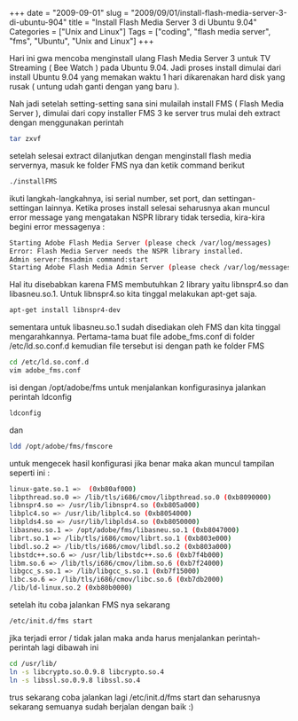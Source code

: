 +++
date = "2009-09-01"
slug = "2009/09/01/install-flash-media-server-3-di-ubuntu-904"
title = "Install Flash Media Server 3 di Ubuntu 9.04"
Categories = ["Unix and Linux"]
Tags = ["coding", "flash media server", "fms", "Ubuntu", "Unix and Linux"]
+++

Hari ini gwa mencoba menginstall ulang Flash Media Server 3 untuk TV Streaming ( Bee Watch ) pada Ubuntu 9.04. Jadi proses install dimulai dari install Ubuntu 9.04 yang memakan waktu 1 hari dikarenakan hard disk yang rusak ( untung udah ganti dengan yang baru ).

Nah jadi setelah setting-setting sana sini mulailah install FMS ( Flash Media Server ), dimulai dari copy installer FMS 3 ke server trus mulai deh extract dengan menggunakan perintah

``` bash
tar zxvf 
```

setelah selesai extract dilanjutkan dengan menginstall flash media servernya, masuk ke folder FMS nya dan ketik command berikut

``` bash
./installFMS
```

ikuti langkah-langkahnya, isi serial number, set port, dan settingan-settingan lainnya. Ketika proses install selesai seharusnya akan muncul error message yang mengatakan NSPR library tidak tersedia, kira-kira begini error messagenya :

``` bash
Starting Adobe Flash Media Server (please check /var/log/messages)
Error: Flash Media Server needs the NSPR library installed.
Admin server:fmsadmin command:start
Starting Adobe Flash Media Admin Server (please check /var/log/messages)
``` 

Hal itu disebabkan karena FMS membutuhkan 2 library yaitu libnspr4.so dan libasneu.so.1. Untuk libnspr4.so kita tinggal melakukan apt-get saja.

``` bash
apt-get install libnspr4-dev
```

sementara untuk libasneu.so.1 sudah disediakan oleh FMS dan kita tinggal mengarahkannya. Pertama-tama buat file adobe_fms.conf di folder /etc/ld.so.conf.d kemudian file tersebut isi dengan path ke folder FMS

``` bash
cd /etc/ld.so.conf.d
vim adobe_fms.conf
```

isi dengan /opt/adobe/fms
untuk menjalankan konfigurasinya jalankan perintah ldconfig

``` bash
ldconfig
```

dan

``` bash
ldd /opt/adobe/fms/fmscore
```

untuk mengecek hasil konfigurasi
jika benar maka akan muncul tampilan seperti ini :

``` bash
linux-gate.so.1 =>  (0xb80af000)
libpthread.so.0 => /lib/tls/i686/cmov/libpthread.so.0 (0xb8090000)
libnspr4.so => /usr/lib/libnspr4.so (0xb805a000)
libplc4.so => /usr/lib/libplc4.so (0xb8054000)
libplds4.so => /usr/lib/libplds4.so (0xb8050000)
libasneu.so.1 => /opt/adobe/fms/libasneu.so.1 (0xb8047000)
librt.so.1 => /lib/tls/i686/cmov/librt.so.1 (0xb803e000)
libdl.so.2 => /lib/tls/i686/cmov/libdl.so.2 (0xb803a000)
libstdc++.so.6 => /usr/lib/libstdc++.so.6 (0xb7f4b000)
libm.so.6 => /lib/tls/i686/cmov/libm.so.6 (0xb7f24000)
libgcc_s.so.1 => /lib/libgcc_s.so.1 (0xb7f15000)
libc.so.6 => /lib/tls/i686/cmov/libc.so.6 (0xb7db2000)
/lib/ld-linux.so.2 (0xb80b0000)
```

setelah itu coba jalankan FMS nya sekarang

``` bash
/etc/init.d/fms start
```

jika terjadi error / tidak jalan maka anda harus menjalankan perintah-perintah lagi dibawah ini

``` bash
cd /usr/lib/
ln -s libcrypto.so.0.9.8 libcrypto.so.4
ln -s libssl.so.0.9.8 libssl.so.4
```

trus sekarang coba jalankan lagi /etc/init.d/fms start dan seharusnya sekarang semuanya sudah berjalan dengan baik :)
